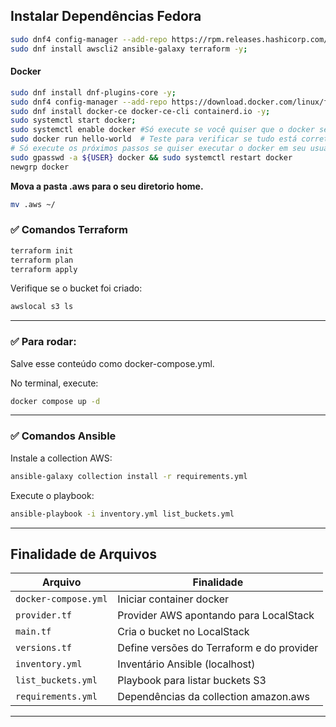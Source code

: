 ## Instalar Dependências Fedora

```bash
sudo dnf4 config-manager --add-repo https://rpm.releases.hashicorp.com/fedora/hashicorp.repo -y;
sudo dnf install awscli2 ansible-galaxy terraform -y;
```

#### Docker
```bash
sudo dnf install dnf-plugins-core -y;
sudo dnf4 config-manager --add-repo https://download.docker.com/linux/fedora/docker-ce.repo -y;
sudo dnf install docker-ce docker-ce-cli containerd.io -y;
sudo systemctl start docker;
sudo systemctl enable docker #Só execute se você quiser que o docker seja sempre iniciado com systemd
sudo docker run hello-world  # Teste para verificar se tudo está correto
# Só execute os próximos passos se quiser executar o docker em seu usuário sem precisar do root(sudo)
sudo gpasswd -a ${USER} docker && sudo systemctl restart docker
newgrp docker
```


**Mova a pasta .aws para o seu diretorio home.**

```bash 
mv .aws ~/
```

### ✅ Comandos Terraform

```bash
terraform init
terraform plan
terraform apply
```

Verifique se o bucket foi criado:

```bash
awslocal s3 ls
```
---

### ✅ Para rodar:
Salve esse conteúdo como docker-compose.yml.

No terminal, execute:

```bash
docker compose up -d
```

---

### ✅ Comandos Ansible

Instale a collection AWS:

```bash
ansible-galaxy collection install -r requirements.yml
```

Execute o playbook:

```bash
ansible-playbook -i inventory.yml list_buckets.yml
```

---

## Finalidade de Arquivos

| Arquivo             | Finalidade                                |
| ------------------  | ----------------------------------------- |
| `docker-compose.yml`| Iniciar container docker                  |
| `provider.tf`       | Provider AWS apontando para LocalStack    |
| `main.tf`           | Cria o bucket no LocalStack               |
| `versions.tf`       | Define versões do Terraform e do provider |
| `inventory.yml`     | Inventário Ansible (localhost)            |
| `list_buckets.yml`  | Playbook para listar buckets S3           |
| `requirements.yml`  | Dependências da collection amazon.aws     |

---

